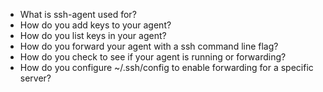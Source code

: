 - What is ssh-agent used for?
- How do you add keys to your agent?
- How do you list keys in your agent?
- How do you forward your agent with a ssh command line flag?
- How do you check to see if your agent is running or forwarding?
- How do you configure ~/.ssh/config to enable forwarding for a specific server?
